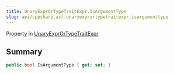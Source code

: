 ```yaml
---
title: UnaryExprOrTypeTraitExpr.IsArgumentType
slug: api/cppsharp.ast.unaryexprortypetraitexpr.isargumenttype
---
```

Property in [UnaryExprOrTypeTraitExpr](/api/cppsharp/ast/unaryexprortypetraitexpr)

## Summary



```csharp
public bool IsArgumentType { get; set; }
```

